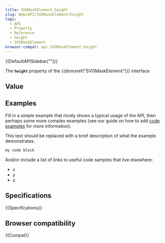 ```yaml
---
title: SVGMaskElement.height
slug: Web/API/SVGMaskElement/height
tags:
  - API
  - Property
  - Reference
  - height
  - SVGMaskElement
browser-compat: api.SVGMaskElement.height
---
```

{{DefaultAPISidebar("")}}

The **`height`** property of the {{domxref("SVGMaskElement")}} interface 

## Value



## Examples

Fill in a simple example that nicely shows a typical usage of the API, then perhaps some more complex examples (see our guide on how to add [code examples](/en-US/docs/MDN/Contribute/Structures/Code_examples) for more information).

This text should be replaced with a brief description of what the example demonstrates.

```js
my code block
```

And/or include a list of links to useful code samples that live elsewhere:

*   x
*   y
*   z

## Specifications

{{Specifications}}

## Browser compatibility

{{Compat}}


